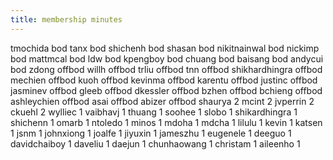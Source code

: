 ```yaml
---
title: membership minutes
---
```

tmochida          bod
tanx              bod
shichenh          bod
shasan            bod
nikitnainwal      bod
nickimp           bod
mattmcal          bod
ldw               bod
kpengboy          bod
chuang            bod
baisang           bod
andycui           bod
zdong             offbod
willh             offbod
trliu             offbod
tnn               offbod
shikhardhingra    offbod
mechien           offbod
kuoh              offbod
kevinma           offbod
karentu           offbod
justinc           offbod
jasminev          offbod
gleeb             offbod
dkessler          offbod
bzhen             offbod
bchieng           offbod
ashleychien       offbod
asai              offbod
abizer            offbod
shaurya           2
mcint             2
jvperrin          2
ckuehl            2
wylliec           1
vaibhavj          1
thuang            1
soohee            1
slobo             1
shikardhingra     1
shichenn          1
omarb             1
ntoledo           1
minos             1
mdoha             1
mdcha             1
lilulu            1
kevin             1
katsen            1
jsnm              1
johnxiong         1
joalfe            1
jiyuxin           1
jameszhu          1
eugenele          1
deeguo            1
davidchaiboy      1
daveliu           1
daejun            1
chunhaowang       1
christam          1
aileenho          1
